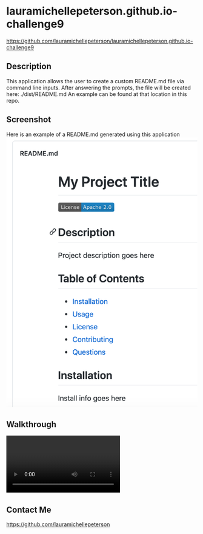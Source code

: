 # lauramichellepeterson.github.io-challenge9
https://github.com/lauramichellepeterson/lauramichellepeterson.github.io-challenge9

## Description
This application allows the user to create a custom README.md file via command line inputs.
After answering the prompts, the file will be created here: ./dist/README.md
An example can be found at that location in this repo.

## Screenshot
Here is an example of a README.md generated using this application
![ExampleReadMeScreenshot](./assets/images/ExampleReadMe.png)

## Walkthrough
![WalkthruVideo](./assets/video/walkthru.mov)

## Contact Me
https://github.com/lauramichellepeterson
